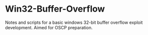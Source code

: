 # Win32-Buffer-Overflow
 Notes and scripts for a basic windows 32-bit buffer overflow exploit development. Aimed for OSCP preparation.
